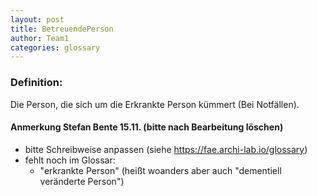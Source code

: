 ```yaml
---
layout: post
title: BetreuendePerson
author: Team1
categories: glossary
---
```


### Definition:
Die Person, die sich um die Erkrankte Person kümmert (Bei Notfällen).

#### Anmerkung Stefan Bente 15.11. (bitte nach Bearbeitung löschen)
* bitte Schreibweise anpassen (siehe https://fae.archi-lab.io/glossary)
* fehlt noch im Glossar: 
    * "erkrankte Person" (heißt woanders aber auch "dementiell veränderte Person")
